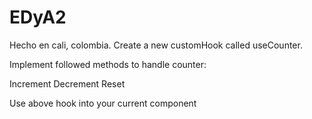# EDyA2
Hecho en cali, colombia.
Create a new customHook called useCounter.

Implement followed methods to handle counter:

Increment
Decrement
Reset

Use above hook into your current component
